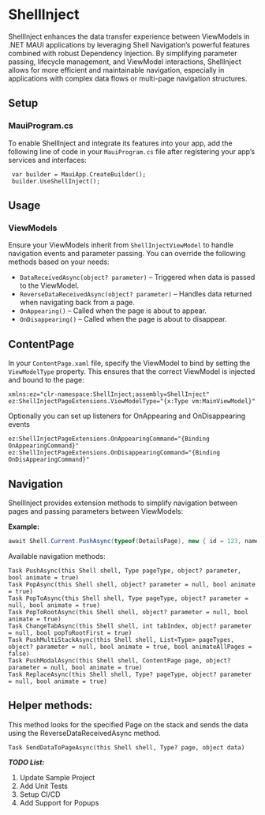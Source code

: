 # ShellInject

ShellInject enhances the data transfer experience between ViewModels in .NET MAUI applications by leveraging Shell Navigation’s powerful features combined with robust Dependency Injection. By simplifying parameter passing, lifecycle management, and ViewModel interactions, ShellInject allows for more efficient and maintainable navigation, especially in applications with complex data flows or multi-page navigation structures.
## Setup

### MauiProgram.cs
To enable ShellInject and integrate its features into your app, add the following line of code in your `MauiProgram.cs` file after registering your app’s services and interfaces:
```
 var builder = MauiApp.CreateBuilder();
 builder.UseShellInject();
```

## Usage

### ViewModels
Ensure your ViewModels inherit from `ShellInjectViewModel` to handle navigation events and parameter passing. You can override the following methods based on your needs:

- `DataReceivedAsync(object? parameter)` – Triggered when data is passed to the ViewModel.
- `ReverseDataReceivedAsync(object? parameter)` – Handles data returned when navigating back from a page.
- `OnAppearing()` – Called when the page is about to appear.
- `OnDisappearing()` – Called when the page is about to disappear.

## ContentPage

In your `ContentPage.xaml` file, specify the ViewModel to bind by setting the `ViewModelType` property. This ensures that the correct ViewModel is injected and bound to the page:

```
xmlns:ez="clr-namespace:ShellInject;assembly=ShellInject"
ez:ShellInjectPageExtensions.ViewModelType="{x:Type vm:MainViewModel}"
```

Optionally you can set up listeners for OnAppearing and OnDisappearing events

```
ez:ShellInjectPageExtensions.OnAppearingCommand="{Binding OnAppearingCommand}"
ez:ShellInjectPageExtensions.OnDisappearingCommand="{Binding OnDisAppearingCommand}"
```


## Navigation

ShellInject provides extension methods to simplify navigation between pages and passing parameters between ViewModels:

**Example:**
```csharp
await Shell.Current.PushAsync(typeof(DetailsPage), new { id = 123, name = "John" });
```

Available navigation methods:

```
Task PushAsync(this Shell shell, Type pageType, object? parameter, bool animate = true)
Task PopAsync(this Shell shell, object? parameter = null, bool animate = true)
Task PopToAsync(this Shell shell, Type pageType, object? parameter = null, bool animate = true)
Task PopToRootAsync(this Shell shell, object? parameter = null, bool animate = true)
Task ChangeTabAsync(this Shell shell, int tabIndex, object? parameter = null, bool popToRootFirst = true)
Task PushMultiStackAsync(this Shell shell, List<Type> pageTypes, object? parameter = null, bool animate = true, bool animateAllPages = false)
Task PushModalAsync(this Shell shell, ContentPage page, object? parameter = null, bool animate = true)
Task ReplaceAsync(this Shell shell, Type? pageType, object? parameter = null, bool animate = true)
```

## Helper methods:

This method looks for the specified Page on the stack and sends the data using the ReverseDataReceivedAsync method.
```
Task SendDataToPageAsync(this Shell shell, Type? page, object data)
```


***TODO List:***

1. Update Sample Project
2. Add Unit Tests
3. Setup CI/CD
4. Add Support for Popups

